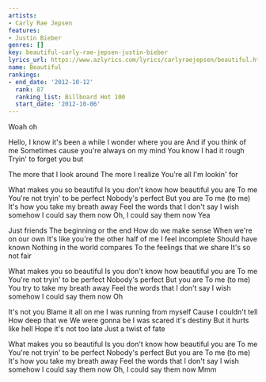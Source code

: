 ```yaml
---
artists:
- Carly Rae Jepsen
features:
- Justin Bieber
genres: []
key: beautiful-carly-rae-jepsen-justin-bieber
lyrics_url: https://www.azlyrics.com/lyrics/carlyraejepsen/beautiful.html
name: Beautiful
rankings:
- end_date: '2012-10-12'
  rank: 87
  ranking_list: Billboard Hot 100
  start_date: '2012-10-06'
---
```


Woah oh

Hello, I know it's been a while
I wonder where you are
And if you think of me
Sometimes cause you're always on my mind
You know I had it rough
Tryin' to forget you but

The more that I look around
The more I realize
You're all I'm lookin' for

What makes you so beautiful
Is you don't know how beautiful you are
To me
You're not tryin' to be perfect
Nobody's perfect
But you are
To me (to me)
It's how you take my breath away
Feel the words that I don't say
I wish somehow
I could say them now
Oh, I could say them now
Yea

Just friends
The beginning or the end
How do we make sense
When we're on our own
It's like you're the other half of me
I feel incomplete
Should have known
Nothing in the world compares
To the feelings that we share
It's so not fair

What makes you so beautiful
Is you don't know how beautiful you are
To me
You're not tryin' to be perfect
Nobody's perfect
But you are
To me (to me)
You try to take my breath away
Feel the words that I don't say
I wish somehow
I could say them now
Oh

It's not you
Blame it all on me
I was running from myself
Cause I couldn't tell
How deep that we
We were gonna be
I was scared it's destiny
But it hurts like hell
Hope it's not too late
Just a twist of fate

What makes you so beautiful
Is you don't know how beautiful you are
To me
You're not tryin' to be perfect
Nobody's perfect
But you are
To me (to me)
It's how you take my breath away
Feel the words that I don't say
I wish somehow
I could say them now
Oh, I could say them now
Mmm




